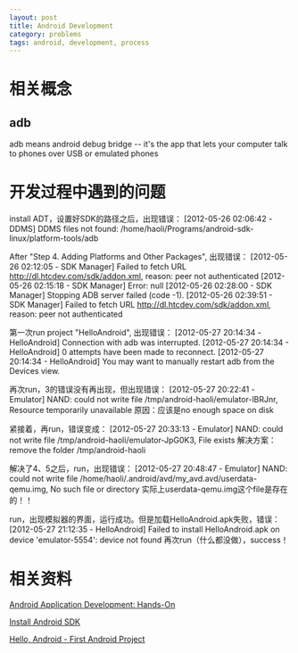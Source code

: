```yaml
---
layout: post
title: Android Development
category: problems
tags: android, development, process
---
```


# 相关概念
## adb
adb means android debug bridge -- it's the app that lets your computer talk to phones over USB or emulated phones
## <others>

# 开发过程中遇到的问题
install ADT，设置好SDK的路径之后，出现错误：
    [2012-05-26 02:06:42 - DDMS] DDMS files not found: /home/haoli/Programs/android-sdk-linux/platform-tools/adb

After "Step 4. Adding Platforms and Other Packages", 出现错误：
    [2012-05-26 02:12:05 - SDK Manager] Failed to fetch URL http://dl.htcdev.com/sdk/addon.xml, reason: peer not authenticated
    [2012-05-26 02:15:18 - SDK Manager] Error: null
    [2012-05-26 02:28:00 - SDK Manager] Stopping ADB server failed (code -1).
    [2012-05-26 02:39:51 - SDK Manager] Failed to fetch URL http://dl.htcdev.com/sdk/addon.xml, reason: peer not authenticated

第一次run project "HelloAndroid", 出现错误：
    [2012-05-27 20:14:34 - HelloAndroid] Connection with adb was interrupted.
    [2012-05-27 20:14:34 - HelloAndroid] 0 attempts have been made to reconnect.
    [2012-05-27 20:14:34 - HelloAndroid] You may want to manually restart adb from the Devices view.

再次run，3的错误没有再出现，但出现错误：
    [2012-05-27 20:22:41 - Emulator] NAND: could not write file /tmp/android-haoli/emulator-lBRJnr, Resource temporarily unavailable
原因：应该是no enough space on disk

紧接着，再run，错误变成：
    [2012-05-27 20:33:13 - Emulator] NAND: could not write file /tmp/android-haoli/emulator-JpG0K3, File exists
解决方案：remove the folder /tmp/android-haoli

解决了4、5之后，run，出现错误：
    [2012-05-27 20:48:47 - Emulator] NAND: could not write file /home/haoli/.android/avd/my_avd.avd/userdata-qemu.img, No such file or directory
实际上userdata-qemu.img这个file是存在的！！

run，出现模拟器的界面，运行成功。但是加载HelloAndroid.apk失败，错误：
    [2012-05-27 21:12:35 - HelloAndroid] Failed to install HelloAndroid.apk on device 'emulator-5554': device not found
再次run（什么都没做），success！

# 相关资料

[Android Application Development: Hands-On](http://www.cse.ust.hk/~muppala/aad/index.html)

[Install Android SDK](http://developer.android.com/sdk/installing.html)

[Hello, Android - First Android Project](http://developer.android.com/resources/tutorials/hello-world.html)

